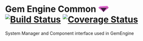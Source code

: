 # Gem Engine Common [![](https://github.com/Ughuuu/GemMaker/blob/master/android/assets/gemText.png)](https://github.com/Ughuuu/GemMaker) [![Build Status](https://travis-ci.org/Ughuuu/gem-engine-common.svg?branch=master)](https://travis-ci.org/Ughuuu/gem-engine-common) [![Coverage Status](https://coveralls.io/repos/github/Ughuuu/gem-engine-common/badge.svg?branch=master&service=github)](https://coveralls.io/github/Ughuuu/gem-engine-common?branch=master)

System Manager and Component interface used in GemEngine
